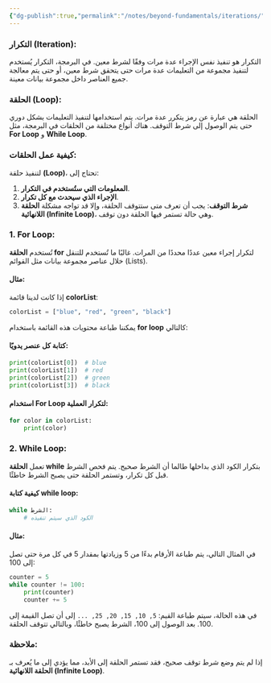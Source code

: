 ```yaml
---
{"dg-publish":true,"permalink":"/notes/beyond-fundamentals/iterations/"}
---
```


### التكرار (Iteration):
التكرار هو تنفيذ نفس الإجراء عدة مرات وفقًا لشرط معين. في البرمجة، التكرار يُستخدم لتنفيذ مجموعة من التعليمات عدة مرات حتى يتحقق شرط معين، أو حتى يتم معالجة جميع العناصر داخل مجموعة بيانات معينة.

### الحلقة (Loop):
الحلقة هي عبارة عن رمز يتكرر عدة مرات. يتم استخدامها لتنفيذ التعليمات بشكل دوري حتى يتم الوصول إلى شرط التوقف. هناك أنواع مختلفة من الحلقات في البرمجة، مثل **For Loop** و **While Loop**.

### كيفية عمل الحلقات:
لتنفيذ حلقة **(Loop)**، تحتاج إلى:
1. **المعلومات التي ستُستخدم في التكرار**.
2. **الإجراء الذي سيحدث مع كل تكرار**.
3. **شرط التوقف**: يجب أن تعرف متى ستتوقف الحلقة، وإلا قد تواجه مشكلة **الحلقة اللانهائية (Infinite Loop)**، وهي حالة تستمر فيها الحلقة دون توقف.

### 1. **For Loop**:
تُستخدم **الحلقة for** لتكرار إجراء معين عددًا محددًا من المرات. غالبًا ما تُستخدم للتنقل خلال عناصر مجموعة بيانات مثل القوائم (Lists).

#### مثال:
إذا كانت لدينا قائمة **colorList**:

```python
colorList = ["blue", "red", "green", "black"]
```

يمكننا طباعة محتويات هذه القائمة باستخدام **for loop** كالتالي:

#### كتابة كل عنصر يدويًا:
```python
print(colorList[0])  # blue
print(colorList[1])  # red
print(colorList[2])  # green
print(colorList[3])  # black
```

#### استخدام **For Loop** لتكرار العملية:
```python
for color in colorList:
    print(color)
```

### 2. **While Loop**:
تعمل **الحلقة while** بتكرار الكود الذي بداخلها طالما أن الشرط صحيح. يتم فحص الشرط قبل كل تكرار، وتستمر الحلقة حتى يصبح الشرط خاطئًا.

#### كيفية كتابة while loop:
```python
while الشرط:
    # الكود الذي سيتم تنفيذه
```

#### مثال:
في المثال التالي، يتم طباعة الأرقام بدءًا من 5 وزيادتها بمقدار 5 في كل مرة حتى تصل إلى 100:

```python
counter = 5
while counter != 100:
    print(counter)
    counter += 5
```

في هذه الحالة، سيتم طباعة القيم: `5, 10, 15, 20, 25, ...` إلى أن تصل القيمة إلى 100. بعد الوصول إلى 100، الشرط يصبح خاطئًا، وبالتالي تتوقف الحلقة.

### ملاحظة:
إذا لم يتم وضع شرط توقف صحيح، فقد تستمر الحلقة إلى الأبد، مما يؤدي إلى ما يُعرف بـ **الحلقة اللانهائية (Infinite Loop)**.